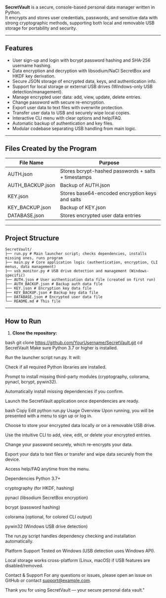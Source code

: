 **SecretVault** is a secure, console-based personal data manager written in Python.  
It encrypts and stores user credentials, passwords, and sensitive data with strong cryptographic methods, supporting both local and removable USB storage for portability and security.

---

## Features

- User sign-up and login with bcrypt password hashing and SHA-256 username hashing.
- Data encryption and decryption with libsodium/NaCl SecretBox and HKDF key derivation.
- Secure JSON storage of encrypted data, keys, and authentication info.
- Support for local storage or external USB drives (Windows-only USB detection/management).
- Manage encrypted user data: add, view, update, delete entries.
- Change password with secure re-encryption.
- Export user data to text files with overwrite protection.
- Transfer user data to USB and securely wipe local copies.
- Interactive CLI menu with clear options and help/FAQ.
- Automatic backup of authentication and key files.
- Modular codebase separating USB handling from main logic.

---

## Files Created by the Program

| File Name           | Purpose                                              |
|---------------------|------------------------------------------------------|
| AUTH.json         | Stores bcrypt-hashed passwords + salts + timestamps |
| AUTH_BACKUP.json  | Backup of AUTH.json                                  |
| KEY.json          | Stores base64-encoded encryption keys and salts    |
| KEY_BACKUP.json   | Backup of KEY.json                                   |
| DATABASE.json     | Stores encrypted user data entries                   |

---

## Project Structure

```plaintext
SecretVault/
├── run.py # Main launcher script; checks dependencies, installs missing ones, runs program
├── main.py # Core application logic (authentication, encryption, CLI menus, data management)
├── usb_monitor.py # USB drive detection and management (Windows-specific)
├── AUTH.json # User authentication data file (created on first run)
├── AUTH_BACKUP.json # Backup auth data file
├── KEY.json # Encryption key data file
├── KEY_BACKUP.json # Backup key data file
├── DATABASE.json # Encrypted user data file
└── README.md # This file
```

---

## How to Run

1. **Clone the repository:**

bash
git clone https://github.com/YourUsername/SecretVault.git
cd SecretVault
Make sure Python 3.7 or higher is installed.

Run the launcher script run.py. It will:

Check if all required Python libraries are installed.

Prompt to install missing third-party modules (cryptography, colorama, pynacl, bcrypt, pywin32).

Automatically install missing dependencies if you confirm.

Launch the SecretVault application once dependencies are ready.

bash
Copy
Edit
python run.py
Usage Overview
Upon running, you will be presented with a menu to sign up or log in.

Choose to store your encrypted data locally or on a removable USB drive.

Use the intuitive CLI to add, view, edit, or delete your encrypted entries.

Change your password securely, which re-encrypts your data.

Export your data to text files or transfer and wipe data securely from the device.

Access help/FAQ anytime from the menu.

Dependencies
Python 3.7+

cryptography (for HKDF, hashing)

pynacl (libsodium SecretBox encryption)

bcrypt (password hashing)

colorama (optional, for colored CLI output)

pywin32 (Windows USB drive detection)

The run.py script handles dependency checking and installation automatically.

Platform Support
Tested on Windows (USB detection uses Windows API).

Local storage works cross-platform (Linux, macOS) if USB features are disabled/removed.

Contact & Support
For any questions or issues, please open an issue on GitHub or contact support@example.com.

Thank you for using SecretVault — your secure personal data vault."
